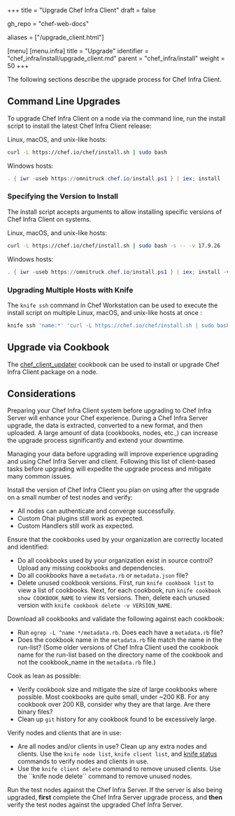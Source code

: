 +++
title = "Upgrade Chef Infra Client"
draft = false

gh_repo = "chef-web-docs"

aliases = ["/upgrade_client.html"]

[menu]
  [menu.infra]
    title = "Upgrade"
    identifier = "chef_infra/install/upgrade_client.md"
    parent = "chef_infra/install"
    weight = 50
+++

The following sections describe the upgrade process for Chef Infra Client.

## Command Line Upgrades

To upgrade Chef Infra Client on a node via the command line, run the install script to install the latest Chef Infra Client release:

Linux, macOS, and unix-like hosts:

```bash
curl -L https://chef.io/chef/install.sh | sudo bash
```

Windows hosts:

```powershell
. { iwr -useb https://omnitruck.chef.io/install.ps1 } | iex; install
```

### Specifying the Version to Install

The install script accepts arguments to allow installing specific versions of Chef Infra Client on systems.

Linux, macOS, and unix-like hosts:

```bash
curl -L https://chef.io/chef/install.sh | sudo bash -s -- -v 17.9.26
```

Windows hosts:

```powershell
. { iwr -useb https://omnitruck.chef.io/install.ps1 } | iex; install -version 17.9.26
```

### Upgrading Multiple Hosts with Knife

The `knife ssh` command in Chef Workstation can be used to execute the install script on multiple Linux, macOS, and unix-like hosts at once :

```bash
knife ssh 'name:*' 'curl -L https://chef.io/chef/install.sh | sudo bash'
```

## Upgrade via Cookbook

The
[chef_client_updater](https://supermarket.chef.io/cookbooks/chef_client_updater)
cookbook can be used to install or upgrade Chef Infra Client package on
a node.

## Considerations

Preparing your Chef Infra Client system before upgrading to Chef Infra Server will enhance your Chef experience. During a Chef Infra Server upgrade, the data is extracted, converted to a new format, and then uploaded. A large amount of data (cookbooks, nodes, etc.,) can increase the upgrade process significantly and extend your downtime.

Managing your data before upgrading will improve experience upgrading and using Chef Infra Server and client. Following this list of client-based tasks before upgrading will expedite the upgrade process and mitigate many common issues.

Install the version of Chef Infra Client  you plan on using after the upgrade on a small number of test nodes and verify:

- All nodes can authenticate and converge successfully.
- Custom Ohai plugins still work as expected.
- Custom Handlers still work as expected.

Ensure that the cookbooks used by your organization are correctly located and identified:

- Do all cookbooks used by your organization exist in source control? Upload any missing cookbooks and dependencies.
- Do all cookbooks have a `metadata.rb` or `metadata.json` file?
- Delete unused cookbook versions. First, run `knife cookbook list` to view a list of cookbooks. Next, for each cookbook, run `knife cookbook show COOKBOOK_NAME` to view its versions. Then, delete each unused version with `knife cookbook delete -v VERSION_NAME`.

Download all cookbooks and validate the following against each cookbook:

- Run `egrep -L ^name */metadata.rb`. Does each have a `metadata.rb` file?
- Does the cookbook name in the `metadata.rb` file match the name in the run-list? (Some older versions of Chef Infra Client used the cookbook name for the run-list based on the directory name of the cookbook and not the cookbook_name in the `metadata.rb` file.)

Cook as lean as possible:

- Verify cookbook size and mitigate the size of large cookbooks where possible. Most cookbooks are quite small, under \~200 KB. For any cookbook over 200 KB, consider why they are that large. Are there binary files?
- Clean up `git` history for any cookbook found to be excessively large.

Verify nodes and clients that are in use:

- Are all nodes and/or clients in use? Clean up any extra nodes and clients. Use the `knife node list`, `knife client list`, and [knife status](/workstation/knife_status/) commands to verify nodes and clients in use.
- Use the `knife client delete` command to remove unused clients. Use the ``knife node delete\`\` command to remove unused nodes.

Run the test nodes against the Chef Infra Server. If the server is also being upgraded, **first** complete the Chef Infra Server upgrade process, and **then** verify the test nodes against the upgraded Chef Infra Server.
